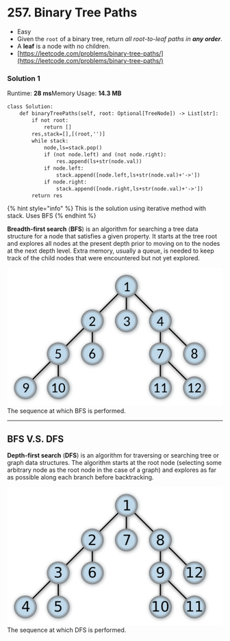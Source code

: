 # 257. Binary Tree Paths

* Easy
* Given the `root` of a binary tree, return _all root-to-leaf paths in **any order**_.
* A **leaf** is a node with no children.
* [https://leetcode.com/problems/binary-tree-paths/](https://leetcode.com/problems/binary-tree-paths/)

### Solution 1

Runtime: **28 ms**Memory Usage: **14.3 MB**

```
class Solution:
    def binaryTreePaths(self, root: Optional[TreeNode]) -> List[str]:
        if not root:
            return []
        res,stack=[],[(root,'')]
        while stack:
            node,ls=stack.pop()
            if (not node.left) and (not node.right):
                res.append(ls+str(node.val))
            if node.left:
                stack.append([node.left,ls+str(node.val)+'->'])
            if node.right:
                stack.append([node.right,ls+str(node.val)+'->'])
        return res
```

{% hint style="info" %}
This is the solution using iterative method with stack.  Uses BFS
{% endhint %}

**Breadth-first search** (**BFS**) is an algorithm for searching a tree data structure for a node that satisfies a given property. It starts at the tree root and explores all nodes at the present depth prior to moving on to the nodes at the next depth level. Extra memory, usually a queue, is needed to keep track of the child nodes that were encountered but not yet explored.

![](<../../../.gitbook/assets/image (3) (1) (1) (1) (1) (1) (1) (1) (1) (1) (1).png>)The sequence at which BFS is performed.&#x20;

****

## BFS V.S. DFS

**Depth-first search** (**DFS**) is an algorithm for traversing or searching tree or graph data structures. The algorithm starts at the root node (selecting some arbitrary node as the root node in the case of a graph) and explores as far as possible along each branch before backtracking.

![](<../../../.gitbook/assets/image (2) (1) (1) (1) (1) (1) (1).png>)The sequence at which DFS is performed.&#x20;



